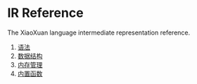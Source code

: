 # IR Reference

The XiaoXuan language intermediate representation reference.

1. [语法](syntax.md)
2. [数据结构](data-structures.md)
3. [内存管理](memory-management.md)
4. [内置函数](builtin-functions.md)
